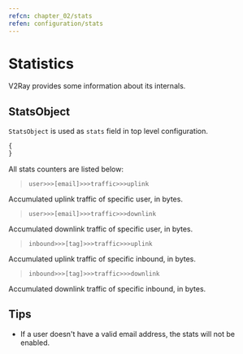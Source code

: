 ```yaml
---
refcn: chapter_02/stats
refen: configuration/stats
---
```

# Statistics

V2Ray provides some information about its internals.

## StatsObject

`StatsObject` is used as `stats` field in top level configuration.

```javascript
{
}
```

All stats counters are listed below:

> `user>>>[email]>>>traffic>>>uplink`

Accumulated uplink traffic of specific user, in bytes.

> `user>>>[email]>>>traffic>>>downlink`

Accumulated downlink traffic of specific user, in bytes.

> `inbound>>>[tag]>>>traffic>>>uplink`

Accumulated uplink traffic of specific inbound, in bytes.

> `inbound>>>[tag]>>>traffic>>>downlink`

Accumulated downlink traffic of specific inbound, in bytes.

## Tips

* If a user doesn't have a valid email address, the stats will not be enabled.